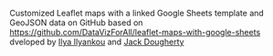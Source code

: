 Customized Leaflet maps with a linked Google Sheets template and GeoJSON data on GitHub based on 
https://github.com/DataVizForAll/leaflet-maps-with-google-sheets dveloped by [Ilya Ilyankou](https://github.com/ilyankou) and [Jack Dougherty](https://github.com/jackdougherty)
